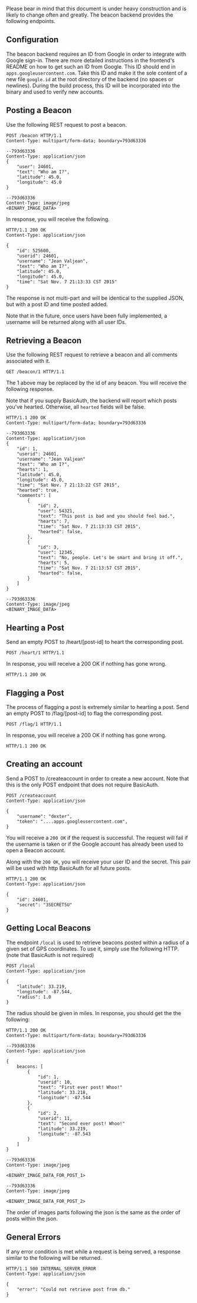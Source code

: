Please bear in mind that this document is under heavy
construction and is likely to change often and greatly.
The beacon backend provides the following endpoints.

## Configuration

The beacon backend requires an ID from Google in order to
integrate with Google sign-in. There are more detailed
instructions in the frontend's README on how to get such an
ID from Google. This ID should end in 
```apps.googleusercontent.com```. Take this ID and make it
the sole content of a new file ```google.id``` at the root
directory of the backend (no spaces or newlines). During the
build process, this ID will be incorporated into the binary
and used to verify new accounts.

## Posting a Beacon

Use the following REST request to post a beacon.

```http
POST /beacon HTTP/1.1
Content-Type: multipart/form-data; boundary=793d63336

--793d63336
Content-Type: application/json
{
    "user": 24601,
    "text": "Who am I?",
    "latitude": 45.0,
    "longitude": 45.0
}

--793d63336
Content-Type: image/jpeg
<BINARY_IMAGE_DATA>
```

In response, you will receive the following.
```http
HTTP/1.1 200 OK
Content-Type: application/json

{
    "id": 525600,
    "userid": 24601,
    "username": "Jean Valjean",
    "text": "Who am I?",
    "latitude": 45.0,
    "longitude": 45.0,
    "time": "Sat Nov. 7 21:13:33 CST 2015"
}
```
The response is not multi-part and will be identical
to the supplied JSON, but with a post ID and time
posted added.

Note that in the future, once users have been fully
implemented, a username will be returned along with
all user IDs.

## Retrieving a Beacon

Use the following REST request to retrieve a beacon and
all comments associated with it.

```http
GET /beacon/1 HTTP/1.1
```

The 1 above may be replaced by the id of any beacon.
You will receive the following response.

Note that if you supply BasicAuth, the backend will
report which posts you've hearted. Otherwise, all
```hearted``` fields will be false.

```http
HTTP/1.1 200 OK
Content-Type: multipart/form-data; boundary=793d63336

--793d63336
Content-Type: application/json
{
    "id": 1,
    "userid": 24601,
    "username": "Jean Valjean"
    "text": "Who am I?",
    "hearts": 1,
    "latitude": 45.0,
    "longitude": 45.0,
    "time": "Sat Nov. 7 21:13:22 CST 2015",
    "hearted": true,
    "comments": [
        {
            "id": 2,
            "user": 54321,
            "text": "This post is bad and you should feel bad.",
            "hearts": 7,
            "time": "Sat Nov. 7 21:13:33 CST 2015",
            "hearted": false,
        },
        {
            "id": 3,
            "user": 12345,
            "text": "No, people. Let's be smart and bring it off.",
            "hearts": 5,
            "time": "Sat Nov. 7 21:13:57 CST 2015",
            "hearted": false,
        }
    ]
}

--793d63336
Content-Type: image/jpeg
<BINARY_IMAGE_DATA>
```

## Hearting a Post

Send an empty POST to /heart/[post-id] to heart the corresponding
post.

```http
POST /heart/1 HTTP/1.1 
```

In response, you will receive a 200 OK if nothing has gone wrong.

```http
HTTP/1.1 200 OK
```

## Flagging a Post

The process of flagging a post is extremely similar to hearting
a post.
Send an empty POST to /flag/[post-id] to flag the corresponding
post.

```http
POST /flag/1 HTTP/1.1 
```

In response, you will receive a 200 OK if nothing has gone wrong.

```http
HTTP/1.1 200 OK
```

## Creating an account

Send a POST to /createaccount in order to create a new account.
Note that this is the only POST endpoint that does not require
BasicAuth.

```http
POST /createaccount
Content-Type: application/json

{
    "username": "dexter",
    "token": "....apps.googleusercontent.com",
}
```

You will receive a ``200 OK`` if the request is successful.
The request will fail if the username is taken or if the Google
account has already been used to open a Beacon account.

Along with the ```200 OK```, you will receive your user ID
and the secret. This pair will be used with http BasicAuth
for all future posts.

```http
HTTP/1.1 200 OK
Content-Type: application/json

{
    "id": 24601,
    "secret": "3SECRET5U"
}
```

## Getting Local Beacons
The endpoint ```/local``` is used to retrieve beacons posted within
a radius of a given set of GPS coordinates. To use it, simply use
the following HTTP. (note that BasicAuth is not required)

```http
POST /local
Content-Type: application/json

{
    "latitude": 33.219,
    "longitude": -87.544,
    "radius": 1.0
}
```

The radius should be given in miles. In response, you should get the
the following:

```http
HTTP/1.1 200 OK
Content-Type: multipart/form-data; boundary=793d63336

--793d63336
Content-Type: application/json

{
    beacons: [
        {
            "id": 1,
            "userid": 10,
            "text": "First ever post! Whoo!"
            "latitude": 33.218,
            "longitude": -87.544
        },
        {
            "id": 2,
            "userid": 11,
            "text": "Second ever post! Whoo!"
            "latitude": 33.219,
            "longitude": -87.543
        }
    ]
}

--793d63336
Content-Type: image/jpeg

<BINARY_IMAGE_DATA_FOR_POST_1>

--793d63336
Content-Type: image/jpeg

<BINARY_IMAGE_DATA_FOR_POST_2>
```

The order of images parts following the json is the same as the
order of posts within the json.

## General Errors
If any error condition is met while a request is being served, a
response similar to the following will be returned.

```http
HTTP/1.1 500 INTERNAL_SERVER_ERROR
Content-Type: application/json

{
    "error": "Could not retrieve post from db."
}
```
